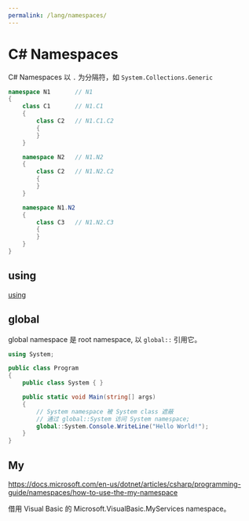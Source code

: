 ```yaml
---
permalink: /lang/namespaces/
---
```


# C# Namespaces

C# Namespaces 以 `.` 为分隔符，如 `System.Collections.Generic`

```cs
namespace N1       // N1
{
    class C1       // N1.C1
    {
        class C2   // N1.C1.C2
        {
        }
    }

    namespace N2   // N1.N2
    {
        class C2   // N1.N2.C2
        {
        }
    }

    namespace N1.N2
    {
        class C3   // N1.N2.C3
        {
        }
    }
}
```

## using

[using](./using.md)


## global

global namespace 是 root namespace, 以 `global::` 引用它。

```cs
using System;

public class Program
{
    public class System { }

    public static void Main(string[] args)
    {
        // System namespace 被 System class 遮蔽
        // 通过 global::System 访问 System namespace;
        global::System.Console.WriteLine("Hello World!");
    }
}
```

## My

<https://docs.microsoft.com/en-us/dotnet/articles/csharp/programming-guide/namespaces/how-to-use-the-my-namespace>

借用 Visual Basic 的 Microsoft.VisualBasic.MyServices namespace。
